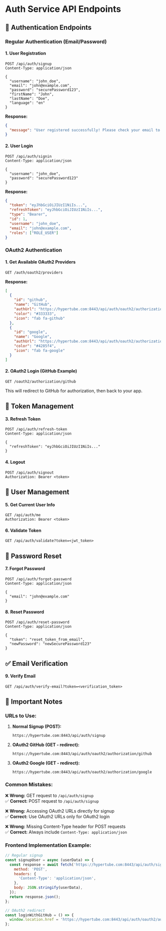 # Auth Service API Endpoints

## 🔐 Authentication Endpoints

### Regular Authentication (Email/Password)

#### 1. User Registration
```http
POST /api/auth/signup
Content-Type: application/json

{
  "username": "john_doe",
  "email": "john@example.com",
  "password": "securePassword123",
  "firstName": "John",
  "lastName": "Doe",
  "language": "en"
}
```

**Response:**
```json
{
  "message": "User registered successfully! Please check your email to verify your account."
}
```

#### 2. User Login
```http
POST /api/auth/signin
Content-Type: application/json

{
  "username": "john_doe",
  "password": "securePassword123"
}
```

**Response:**
```json
{
  "token": "eyJhbGciOiJIUzI1NiIs...",
  "refreshToken": "eyJhbGciOiJIUzI1NiIs...",
  "type": "Bearer",
  "id": 1,
  "username": "john_doe",
  "email": "john@example.com",
  "roles": ["ROLE_USER"]
}
```

### OAuth2 Authentication

#### 1. Get Available OAuth2 Providers
```http
GET /auth/oauth2/providers
```

**Response:**
```json
[
  {
    "id": "github",
    "name": "GitHub",
    "authUrl": "https://hypertube.com:8443/api/auth/oauth2/authorization/github",
    "color": "#333333",
    "icon": "fab fa-github"
  },
  {
    "id": "google",
    "name": "Google", 
    "authUrl": "https://hypertube.com:8443/api/auth/oauth2/authorization/google",
    "color": "#4285f4",
    "icon": "fab fa-google"
  }
]
```

#### 2. OAuth2 Login (GitHub Example)
```http
GET /oauth2/authorization/github
```
This will redirect to GitHub for authorization, then back to your app.

## 🔧 Token Management

#### 3. Refresh Token
```http
POST /api/auth/refresh-token
Content-Type: application/json

{
  "refreshToken": "eyJhbGciOiJIUzI1NiIs..."
}
```

#### 4. Logout
```http
POST /api/auth/signout
Authorization: Bearer <token>
```

## 👤 User Management

#### 5. Get Current User Info
```http
GET /api/auth/me
Authorization: Bearer <token>
```

#### 6. Validate Token
```http
GET /api/auth/validate?token=<jwt_token>
```

## 🔑 Password Reset

#### 7. Forgot Password
```http
POST /api/auth/forgot-password
Content-Type: application/json

{
  "email": "john@example.com"
}
```

#### 8. Reset Password
```http
POST /api/auth/reset-password
Content-Type: application/json

{
  "token": "reset_token_from_email",
  "newPassword": "newSecurePassword123"
}
```

## ✅ Email Verification

#### 9. Verify Email
```http
GET /api/auth/verify-email?token=<verification_token>
```

## 🚨 Important Notes

### URLs to Use:

1. **Normal Signup (POST):** 
   ```
   https://hypertube.com:8443/api/auth/signup
   ```

2. **OAuth2 GitHub (GET - redirect):**
   ```
   https://hypertube.com:8443/api/auth/oauth2/authorization/github
   ```

3. **OAuth2 Google (GET - redirect):**
   ```
   https://hypertube.com:8443/api/auth/oauth2/authorization/google
   ```

### Common Mistakes:

❌ **Wrong:** GET request to `/api/auth/signup`  
✅ **Correct:** POST request to `/api/auth/signup`

❌ **Wrong:** Accessing OAuth2 URLs directly for signup  
✅ **Correct:** Use OAuth2 URLs only for OAuth2 login

❌ **Wrong:** Missing Content-Type header for POST requests  
✅ **Correct:** Always include `Content-Type: application/json`

### Frontend Implementation Example:

```javascript
// Regular signup
const signupUser = async (userData) => {
  const response = await fetch('https://hypertube.com:8443/api/auth/signup', {
    method: 'POST',
    headers: {
      'Content-Type': 'application/json',
    },
    body: JSON.stringify(userData),
  });
  return response.json();
};

// OAuth2 redirect
const loginWithGitHub = () => {
  window.location.href = 'https://hypertube.com:8443/api/auth/oauth2/authorization/github';
};
``` 